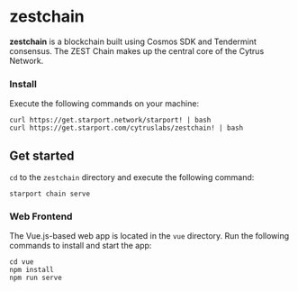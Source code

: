# zestchain
**zestchain** is a blockchain built using Cosmos SDK and Tendermint consensus. The ZEST Chain makes up the central core of the Cytrus Network.


### Install

Execute the following commands on your machine:
```
curl https://get.starport.network/starport! | bash
curl https://get.starport.com/cytruslabs/zestchain! | bash
```


## Get started

`cd` to the `zestchain` directory and execute the following command:
```
starport chain serve
```


### Web Frontend

The Vue.js-based web app is located in the `vue` directory. Run the following commands to install and start the app:
```
cd vue
npm install
npm run serve
```



